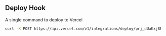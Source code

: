 ## Deploy Hook

A single command to deploy to Vercel

```bash
curl -X POST https://api.vercel.com/v1/integrations/deploy/prj_dUaKxjSPBNurBGweehYGBGOGlveX/OZY2mpsu57
```
